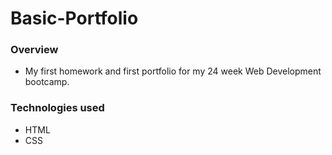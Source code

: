 # Basic-Portfolio

### Overview
* My first homework and first portfolio for my 24 week Web Development bootcamp.

### Technologies used
* HTML
* CSS
